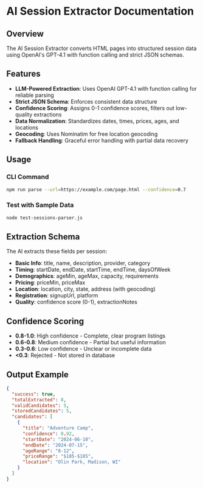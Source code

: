 # AI Session Extractor Documentation

## Overview

The AI Session Extractor converts HTML pages into structured session data using OpenAI's GPT-4.1 with function calling and strict JSON schemas.

## Features

- **LLM-Powered Extraction**: Uses OpenAI GPT-4.1 with function calling for reliable parsing
- **Strict JSON Schema**: Enforces consistent data structure
- **Confidence Scoring**: Assigns 0-1 confidence scores, filters out low-quality extractions
- **Data Normalization**: Standardizes dates, times, prices, ages, and locations
- **Geocoding**: Uses Nominatim for free location geocoding
- **Fallback Handling**: Graceful error handling with partial data recovery

## Usage

### CLI Command
```bash
npm run parse --url=https://example.com/page.html --confidence=0.7
```

### Test with Sample Data
```bash
node test-sessions-parser.js
```

## Extraction Schema

The AI extracts these fields per session:
- **Basic Info**: title, name, description, provider, category
- **Timing**: startDate, endDate, startTime, endTime, daysOfWeek
- **Demographics**: ageMin, ageMax, capacity, requirements
- **Pricing**: priceMin, priceMax
- **Location**: location, city, state, address (with geocoding)
- **Registration**: signupUrl, platform
- **Quality**: confidence score (0-1), extractionNotes

## Confidence Scoring

- **0.8-1.0**: High confidence - Complete, clear program listings
- **0.6-0.8**: Medium confidence - Partial but useful information  
- **0.3-0.6**: Low confidence - Unclear or incomplete data
- **<0.3**: Rejected - Not stored in database

## Output Example

```json
{
  "success": true,
  "totalExtracted": 8,
  "validCandidates": 5,
  "storedCandidates": 5,
  "candidates": [
    {
      "title": "Adventure Camp",
      "confidence": 0.92,
      "startDate": "2024-06-10",
      "endDate": "2024-07-15", 
      "ageRange": "8-12",
      "priceRange": "$185-$185",
      "location": "Olin Park, Madison, WI"
    }
  ]
}
```